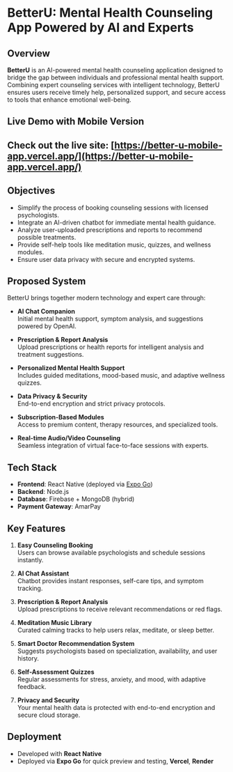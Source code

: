 # BetterU: Mental Health Counseling App Powered by AI and Experts

## Overview

**BetterU** is an AI-powered mental health counseling application designed to bridge the gap between individuals and professional mental health support. Combining expert counseling services with intelligent technology, BetterU ensures users receive timely help, personalized support, and secure access to tools that enhance emotional well-being.

## Live Demo with Mobile Version 
Check out the live site: [https://better-u-mobile-app.vercel.app/](https://better-u-mobile-app.vercel.app/)
---

## Objectives

- Simplify the process of booking counseling sessions with licensed psychologists.
- Integrate an AI-driven chatbot for immediate mental health guidance.
- Analyze user-uploaded prescriptions and reports to recommend possible treatments.
- Provide self-help tools like meditation music, quizzes, and wellness modules.
- Ensure user data privacy with secure and encrypted systems.

## Proposed System

BetterU brings together modern technology and expert care through:

- **AI Chat Companion**  
  Initial mental health support, symptom analysis, and suggestions powered by OpenAI.

- **Prescription & Report Analysis**  
  Upload prescriptions or health reports for intelligent analysis and treatment suggestions.

- **Personalized Mental Health Support**  
  Includes guided meditations, mood-based music, and adaptive wellness quizzes.

- **Data Privacy & Security**  
  End-to-end encryption and strict privacy protocols.

- **Subscription-Based Modules**  
  Access to premium content, therapy resources, and specialized tools.

- **Real-time Audio/Video Counseling**  
  Seamless integration of virtual face-to-face sessions with experts.

## Tech Stack

- **Frontend**: React Native (deployed via [Expo Go](https://expo.dev))
- **Backend**: Node.js
- **Database**: Firebase + MongoDB (hybrid)
- **Payment Gateway**: AmarPay

## Key Features

1. **Easy Counseling Booking**  
   Users can browse available psychologists and schedule sessions instantly.

2. **AI Chat Assistant**  
   Chatbot provides instant responses, self-care tips, and symptom tracking.

3. **Prescription & Report Analysis**  
   Upload prescriptions to receive relevant recommendations or red flags.

4. **Meditation Music Library**  
   Curated calming tracks to help users relax, meditate, or sleep better.

5. **Smart Doctor Recommendation System**  
   Suggests psychologists based on specialization, availability, and user history.

6. **Self-Assessment Quizzes**  
   Regular assessments for stress, anxiety, and mood, with adaptive feedback.

7. **Privacy and Security**  
   Your mental health data is protected with end-to-end encryption and secure cloud storage.

## Deployment

- Developed with **React Native**
- Deployed via **Expo Go** for quick preview and testing, **Vercel**, **Render**
